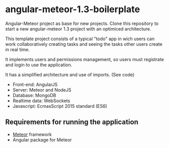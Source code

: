 # angular-meteor-1.3-boilerplate
Angular-Meteor project as base for new projects. Clone this repository to start a new angular-meteor 1.3 project with an optimiced architecture.

This template project consists of a typical "todo" app in wich users can work collaboratively creating tasks and seeing the tasks other users create in real time.

It implements users and permissions management, so users must registrate and login to use the application.

It has a simplified architecture and use of imports. (See code)

- Front-end: AngularJS
- Server: Meteor and NodeJS
- Database: MongoDB
- Realtime data: WebSockets
- Javascript: EcmasScript 2015 standard (ES6)


## Requirements for running the application

- [Meteor](http://www.meteor.com) framework 
- Angular package for Meteor